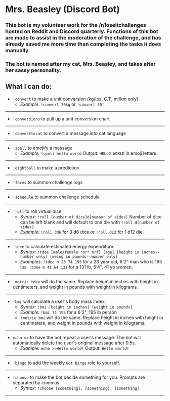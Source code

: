 # Mrs. Beasley (Discord Bot)

### This bot is my volunteer work for the /r/loseitchallenges hosted on Reddit and Discord quarterly. Functions of this bot are made to assist in the moderation of the challenge, and has already saved me more time than completing the tasks it does manually.

### The bot is named after my cat, Mrs. Beasley, and takes after her sassy personality.

## What I can do:

- `!convert` to make a unit conversion (kg/lbs, C/F, mi/km only)
  - *Example:* `!convert 20kg` or `!convert 55f`
---
- `!conversions` to pull up a unit conversion chart
---
- `!converttocat` to convert a message into cat language
---
- `!spell` to emojify a message
  - *Example:* `!spell hello world` Output: `HELLO WORLD` in emoji letters.
---
- `!eightball` to make a prediction
---
- `!forms` to summon challenge logs
---
- `!schedule` to summon challenge schedule
---
- `!roll` to roll virtual dice
  - *Syntax:* `!roll [number of dice]d[number of sides]` Number of dice can be left blank and will default to one die with `!roll d[number of sides]`
  - *Example:* `!roll 3d6` for 3 d6 dice or `!roll d12` for 1 d12 die.
---
- `!tdee` to calculate estimated energy expenditure. 
  - *Syntax:* `!tdee [male/female *or* m/f] [age] [height in inches--number only] [weing in pounds--number only]`
  - *Examples:* `!tdee m 23 74 195` for a 23 year old, 6'2" man who is 195 lbs. `!tdee m 41 64 131` for a 131 lb, 5'4", 41 yo women.
---
  - `!metric tdee` will do the same. Replace height in inches with height in centimeters, and weight in pounds with weight in kilograms. 
---
- `!bmi` will calculate a user's body mass index.
  - *Syntax:* `!bmi [height in inches] [weight in pounds]`
  - *Example:* `!bmi 74 195` for a 6'2", 195 lb person
  - `!metric bmi` will do the same. Replace height in inches with height in centimeters, and weight in pounds with weight in kilograms. 
---
- `echo >>` to have the bot repeat a user's message. The bot will automatically delete the user's original message after 0.5s.
  - *Example:* `echo >>Hello world!` Output: `Hello world!`
---
- `!bingo` to add the weekly `Got Bingo` role to yourself.
---
- `!choose` to make the bot decide something for you. Prompts are separated by commas.     
  - *Syntax:* `!choose [something], [something], [something]`
---
